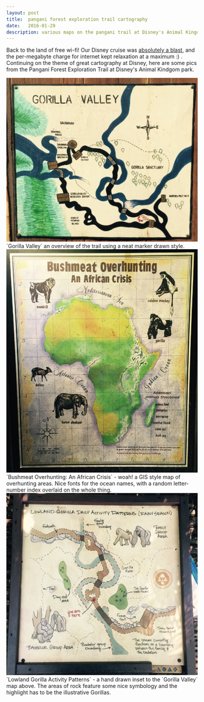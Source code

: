 ```yaml
---
layout: post
title:  pangani forest exploration trail cartography
date:   2016-01-29
description: various maps on the pangani trail at Disney's Animal Kingdom
---
```


Back to the land of free wi-fi! Our Disney cruise was [absolutely a blast](http://www.instagram.com/jonahadkins), and
the per-megabyte charge for internet kept relaxation at a maximum :) . Continuing on the theme
of great cartography at Disney, here are some pics from the Pangani Forest Exploration Trail at
Disney's Animal Kindgom park.    

<div class="img_row">
	<img class="col three" src="/img/posts/pangani_carto_1.jpg">
</div>
<div class="col three caption">
	`Gorilla Valley` an overview of the trail using a neat marker drawn style.
</div>

<div class="img_row">
	<img class="col three" src="/img/posts/pangani_carto_2.jpg">
</div>
<div class="col three caption">
	`Bushmeat Overhunting: An African Crisis` - woah! a GIS style map of overhunting areas. Nice fonts
	for the ocean names, with a random letter-number index overlaid on the whole thing.
</div>

<div class="img_row">
	<img class="col three" src="/img/posts/pangani_carto_3.jpg">
</div>
<div class="col three caption">
	`Lowland Gorilla Activity Patterns` - a hand drawn inset to the `Gorilla Valley` map above. The areas of rock
	feature some nice symbology and the highlight has to be the illustrative Gorillas.
</div>
